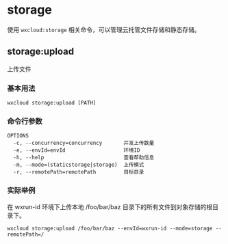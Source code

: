 # storage

使用 `wxcloud:storage` 相关命令，可以管理云托管文件存储和静态存储。

## storage:upload

上传文件

### 基本用法
```bash:no-line-numbers
wxcloud storage:upload [PATH]
```

### 命令行参数

```bash:no-line-numbers
OPTIONS
  -c, --concurrency=concurrency       并发上传数量
  -e, --envId=envId                   环境ID
  -h, --help                          查看帮助信息
  -m, --mode=(staticstorage|storage)  上传模式
  -r, --remotePath=remotePath         目标目录

```

### 实际举例

在 wxrun-id 环境下上传本地 /foo/bar/baz 目录下的所有文件到对象存储的根目录下。

```bash:no-line-numbers
wxcloud storage:upload /foo/bar/baz --envId=wxrun-id --mode=storage --remotePath=/
```